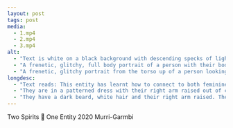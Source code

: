 ```yaml
---
layout: post
tags: post
media:
  - 1.mp4
  - 2.mp4
  - 3.mp4
alt:
  - "Text is white on a black background with descending specks of light."
  - "A frenetic, glitchy, full body portrait of a person with their body to camera but face turned away. "
  - "A frenetic, glitchy portrait from the torso up of a person looking sternly into the camera."
longdesc:
  - "Text reads: This entity has learnt how to connect to both feminine and masculine spirits from within"
  - "They are in a patterned dress with their right arm raised out of camera and their left arm grasping it. The hue shifts through primary and complimentary colours and over the top are descending specks of light."
  - "They have a dark beard, white hair and their right arm raised. The hue shifts through primary and complimentary colours."
---
```

Two Spirits 👣 One Entity 2020
Murri-Garmbi
